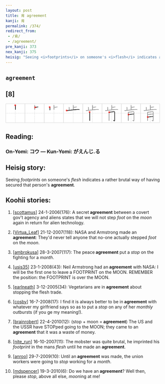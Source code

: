 ```yaml
---
layout: post
title: 肯 agreement
kanji: 肯
permalink: /374/
redirect_from:
 - /肯/
 - /agreement/
pre_kanji: 373
nex_kanji: 375
heisig: "Seeing <i>footprints</i> on someone's <i>flesh</i> indicates a rather brutal way of having secured that person's <b>agreement</b>."
---
```


## `agreement`

## [8]

<div class="stroke"><img src="../images/E882AF.png" /></div>

## Reading:

### On-Yomi: コウ &mdash; Kun-Yomi: がえんじ.る

## Heisig story:

Seeing <i>footprints</i> on someone's <i>flesh</i> indicates a rather brutal way of having secured that person's <b>agreement</b>.

## Koohii stories:

1) [<a href="http://kanji.koohii.com/profile/scottamus">scottamus</a>] 24-1-2006(176): A secret<strong> agreement</strong> between a covert gov&#039;t agency and aliens states that we will not step <em>foot</em> on the <em>moon</em> again in return for alien technology.

2) [<a href="http://kanji.koohii.com/profile/Virtua_Leaf">Virtua_Leaf</a>] 21-12-2007(118): NASA and Armstrong made an<strong> agreement</strong>: They&#039;d never tell anyone that no-one actually stepped <em>foot</em> on the <em>moon</em>.

3) [<a href="http://kanji.koohii.com/profile/ambrokusa">ambrokusa</a>] 28-3-2007(117): The peace<strong> agreement</strong> put a <em>stop</em> on the fighting for a <em>month</em>.

4) [<a href="http://kanji.koohii.com/profile/usis35">usis35</a>] 23-1-2008(43): Neil Armstrong had an<strong> agreement</strong> with NASA: I will be the first one to leave a FOOTPRINT on the MOON. REMEMBER the position: the FOOTPRINT is over the MOON.

5) [<a href="http://kanji.koohii.com/profile/earlneath">earlneath</a>] 3-12-2005(34): Vegetarians are in<strong> agreement</strong> about stopping the flesh trade.

6) [<a href="http://kanji.koohii.com/profile/cosby">cosby</a>] 16-7-2008(17): I find it is always better to be in<strong> agreement</strong> with whatever my girlfriend says so as to put a <em>stop</em> on any of her <em>monthly</em> outbursts (if you ge my meaning!).

7) [<a href="http://kanji.koohii.com/profile/brainrobert">brainrobert</a>] 22-4-2010(12): (stop + moon =<strong> agreement</strong>) The US and the USSR have STOPped going to the MOON; they came to an<strong> agreement</strong> that it was a waste of money.

8) [<a href="http://kanji.koohii.com/profile/nite_run">nite_run</a>] 16-10-2007(11): The mobster was quite brutal, he imprinted his <em>footprint</em> in the mans <em>flesh</em> until he made an <strong>agreement</strong>.

9) [<a href="http://kanji.koohii.com/profile/anroo">anroo</a>] 29-7-2009(10): Until an<strong> agreement</strong> was made, the union workers were going to <em>stop</em> working for a <em>month</em>.

10) [<a href="http://kanji.koohii.com/profile/mdspencer">mdspencer</a>] 19-3-2010(6): Do we have an<strong> agreement</strong>? Well then, please <em>stop</em>, above all else, <em>moon</em>ing at me!
